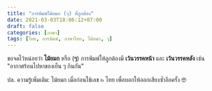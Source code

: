 ```yaml
---
title: "การพิมพ์ไม้ยมก (ๆ) ที่ถูกต้อง"
date: 2021-03-03T18:06:12+07:00
draft: false
categories: [ภาษา]
tags: [ไทย, การพิมพ์, ภาษาไทย, ไม้ยมก, ๆ]
---
```


ขอจดไว้หน่อยว่า **ไม้ยมก** หรือ (**ๆ**) การพิมพ์ให้ถูกต้องมี **เว้นวรรคหน้า** และ **เว้นวรรคหลัง** เช่น "อากาศร้อนไปหาของเย็น ๆ กินกัน"

ปล. ความรู้เพิ่มเติม: ไม้ยมก เมื่อก่อนใช้เลข ๒ ไทย เพื่อบอกให้ออกเสียงซ้ำอีกครั้ง 🤓

